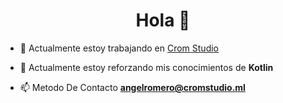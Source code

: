 <h1 align="center">Hola 👋</h1>


- 🔭 Actualmente estoy trabajando en [Crom Studio](https://www.cromstudio.ml)

- 🌱 Actualmente estoy reforzando mis conocimientos de **Kotlin**

- 📫 Metodo De Contacto **angelromero@cromstudio.ml**

<!--
**AngelJRomero21/AngelJRomero21** is a ✨ _special_ ✨ repository because its `README.md` (this file) appears on your GitHub profile.

Here are some ideas to get you started:

- 🔭 I’m currently working on ...
- 🌱 I’m currently learning ...
- 👯 I’m looking to collaborate on ...
- 🤔 I’m looking for help with ...
- 💬 Ask me about ...
- 📫 How to reach me: ...
- 😄 Pronouns: ...
- ⚡ Fun fact: ...
-->
